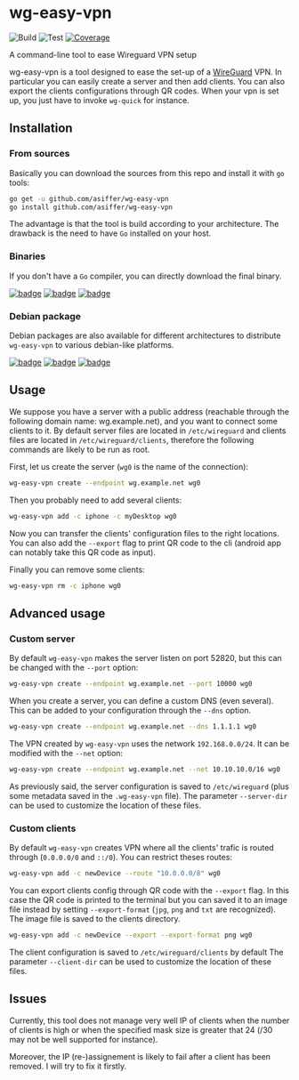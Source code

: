 # wg-easy-vpn

![Build](https://github.com/asiffer/wg-easy-vpn/workflows/Build/badge.svg)
![Test](https://github.com/asiffer/wg-easy-vpn/workflows/Test/badge.svg)
[![Coverage](https://codecov.io/gh/asiffer/wg-easy-vpn/branch/master/graph/badge.svg)](https://codecov.io/gh/asiffer/wg-easy-vpn)



A command-line tool to ease Wireguard VPN setup

wg-easy-vpn is a tool designed to ease the set-up of a
[WireGuard](https://www.wireguard.com/) VPN. In particular you can easily create a server
and then add clients. You can also export the clients
configurations through QR codes.
When your vpn is set up, you just have to invoke `wg-quick`
for instance.

## Installation

### From sources

Basically you can download the sources from this repo and install it with
`go` tools:

```bash
go get -u github.com/asiffer/wg-easy-vpn
go install github.com/asiffer/wg-easy-vpn
```

The advantage is that the tool is build according to your architecture. The drawback is the need to have `Go` installed on your host.

### Binaries

If you don't have a `Go` compiler, you can directly download the final binary.

[![badge](https://img.shields.io/badge/bin-amd64-00ADD8?style=flat-square&logo=go)](https://github.com/asiffer/wg-easy-vpn/releases/download/1.0a/wg-easy-vpn-amd64)
[![badge](https://img.shields.io/badge/bin-arm64-00ADD8?style=flat-square&logo=go)](https://github.com/asiffer/wg-easy-vpn/releases/download/1.0a/wg-easy-vpn-arm64)
[![badge](https://img.shields.io/badge/bin-armhf-00ADD8?style=flat-square&logo=go)](https://github.com/asiffer/wg-easy-vpn/releases/download/1.0a/wg-easy-vpn-armhf)

### Debian package

Debian packages are also available for different architectures
to distribute `wg-easy-vpn` to various debian-like platforms.

[![badge](https://img.shields.io/badge/debian-amd64-A81D33?style=flat-square&logo=debian)](https://github.com/asiffer/wg-easy-vpn/releases/download/1.0a/wg-easy-vpn_1.0a_amd64.deb)
[![badge](https://img.shields.io/badge/debian-arm64-A81D33?style=flat-square&logo=debian)](https://github.com/asiffer/wg-easy-vpn/releases/download/1.0a/wg-easy-vpn_1.0a_arm64.deb)
[![badge](https://img.shields.io/badge/debian-armhf-A81D33?style=flat-square&logo=debian)](https://github.com/asiffer/wg-easy-vpn/releases/download/1.0a/wg-easy-vpn_1.0a_armhf.deb)

## Usage

We suppose you have a server with a public address
(reachable through the following domain name: wg.example.net), and you
want to connect some clients to it. 
By default server files are located in `/etc/wireguard` and clients
files are located in `/etc/wireguard/clients`, therefore the following
commands are likely to be run as root.

First, let us create the server (`wg0` is the name of the connection):

```bash
wg-easy-vpn create --endpoint wg.example.net wg0
```

Then you probably need to add several clients:

```bash
wg-easy-vpn add -c iphone -c myDesktop wg0
```

Now you can transfer the clients' configuration files
to the right locations. You can also add the `--export`
flag to print QR code to the cli (android app can notably take 
this QR code as input).

Finally you can remove some clients:
```bash
wg-easy-vpn rm -c iphone wg0
```

## Advanced usage

### Custom server

By default `wg-easy-vpn` makes the server listen on port 52820, but this 
can be changed with the `--port` option:

```bash
wg-easy-vpn create --endpoint wg.example.net --port 10000 wg0
```

When you create a server, you can define a custom DNS (even several). This can be added to your configuration through the `--dns` option.

```bash
wg-easy-vpn create --endpoint wg.example.net --dns 1.1.1.1 wg0
```

The VPN created by `wg-easy-vpn` uses the network `192.168.0.0/24`. It can be modified with the `--net` option:

```bash
wg-easy-vpn create --endpoint wg.example.net --net 10.10.10.0/16 wg0
```

As previously said, the server configuration is saved to `/etc/wireguard` 
(plus some metadata saved in the `.wg-easy-vpn` file). The parameter 
`--server-dir` can be used to customize the location of these files.


### Custom clients

By default `wg-easy-vpn` creates VPN where all the clients' trafic is 
routed through (`0.0.0.0/0` and `::/0`). You can restrict theses routes:

```bash
wg-easy-vpn add -c newDevice --route "10.0.0.0/8" wg0
```

You can export clients config through QR code with the `--export` flag.
In this case the QR code is printed to the terminal but you can saved it
to an image file instead by setting `--export-format` (`jpg`, `png` and `txt` are recognized). The image file is saved to the clients directory.

```bash
wg-easy-vpn add -c newDevice --export --export-format png wg0
```

The client configuration is saved to `/etc/wireguard/clients` by default 
The parameter `--client-dir` can be used to customize the location of these files.

## Issues

Currently, this tool does not manage very well IP of clients when the number of 
clients is high or when the specified mask size is greater that 24 (/30 may not
be well supported for instance).

Moreover, the IP (re-)assignement is likely to fail after a client has been removed. I will try to fix it firstly.